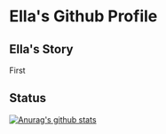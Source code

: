 # Ella's Github Profile

## Ella's Story
First 


## Status
[![Anurag's github stats](https://github-readme-stats.vercel.app/api?username=ella-front-dev&count_private=true&hide=prs,issues,contribs&show_icons=true&theme=gruvbox)](https://github.com/anuraghazra/github-readme-stats)


<!--
**ella-front-dev/ella-front-dev** is a ✨ _special_ ✨ repository because its `README.md` (this file) appears on your GitHub profile.

Here are some ideas to get you started:

- 🔭 I’m currently working on ...
- 🌱 I’m currently learning ...
- 👯 I’m looking to collaborate on ...
- 🤔 I’m looking for help with ...
- 💬 Ask me about ...
- 📫 How to reach me: ...
- 😄 Pronouns: ...
- ⚡ Fun fact: ...
-->
